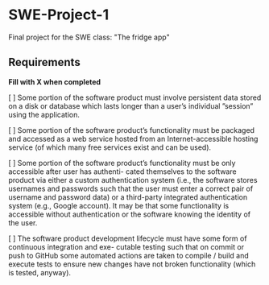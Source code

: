 # SWE-Project-1
Final project for the SWE class: "The fridge app"



## Requirements

**Fill with X when completed**

[  ]  Some portion of the software product must involve persistent data stored on a disk or database which
lasts longer than a user’s individual ”session” using the application.

[  ]  Some portion of the software product’s functionality must be packaged and accessed as a web service
hosted from an Internet-accessible hosting service (of which many free services exist and can be used).

[  ]  Some portion of the software product’s functionality must be only accessible after user has authenti-
cated themselves to the software product via either a custom authentication system (i.e., the software
stores usernames and passwords such that the user must enter a correct pair of username and password
data) or a third-party integrated authentication system (e.g., Google account). It may be that some
functionality is accessible without authentication or the software knowing the identity of the user.

[  ] The software product development lifecycle must have some form of continuous integration and exe-
cutable testing such that on commit or push to GitHub some automated actions are taken to compile /
build and execute tests to ensure new changes have not broken functionality (which is tested, anyway).

